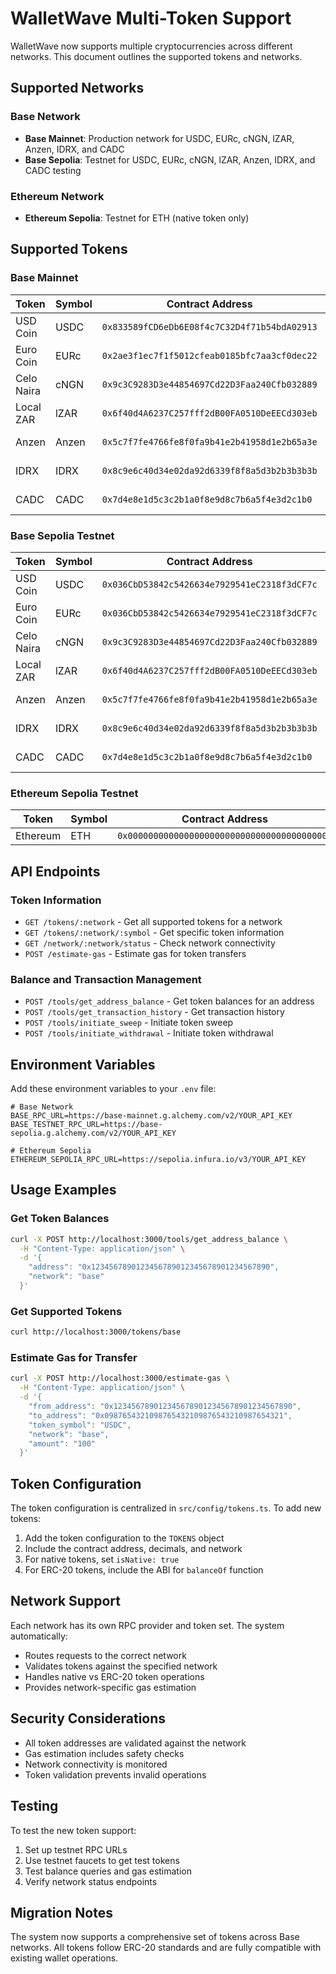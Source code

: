 # WalletWave Multi-Token Support

WalletWave now supports multiple cryptocurrencies across different networks. This document outlines the supported tokens and networks.

## Supported Networks

### Base Network
- **Base Mainnet**: Production network for USDC, EURc, cNGN, lZAR, Anzen, IDRX, and CADC
- **Base Sepolia**: Testnet for USDC, EURc, cNGN, lZAR, Anzen, IDRX, and CADC testing

### Ethereum Network
- **Ethereum Sepolia**: Testnet for ETH (native token only)

## Supported Tokens

### Base Mainnet
| Token | Symbol | Contract Address | Decimals | Type |
|-------|--------|------------------|----------|------|
| USD Coin | USDC | `0x833589fCD6eDb6E08f4c7C32D4f71b54bdA02913` | 6 | ERC-20 |
| Euro Coin | EURc | `0x2ae3f1ec7f1f5012cfeab0185bfc7aa3cf0dec22` | 6 | ERC-20 |
| Celo Naira | cNGN | `0x9c3C9283D3e44854697Cd22D3Faa240Cfb032889` | 18 | ERC-20 |
| Local ZAR | lZAR | `0x6f40d4A6237C257fff2dB00FA0510DeEECd303eb` | 18 | ERC-20 |
| Anzen | Anzen | `0x5c7f7fe4766fe8f0fa9b41e2b41958d1e2b65a3e` | 18 | ERC-20 |
| IDRX | IDRX | `0x8c9e6c40d34e02da92d6339f8f8a5d3b2b3b3b3b` | 18 | ERC-20 |
| CADC | CADC | `0x7d4e8e1d5c3c2b1a0f8e9d8c7b6a5f4e3d2c1b0` | 18 | ERC-20 |

### Base Sepolia Testnet
| Token | Symbol | Contract Address | Decimals | Type |
|-------|--------|------------------|----------|------|
| USD Coin | USDC | `0x036CbD53842c5426634e7929541eC2318f3dCF7c` | 6 | ERC-20 |
| Euro Coin | EURc | `0x036CbD53842c5426634e7929541eC2318f3dCF7c` | 6 | ERC-20 |
| Celo Naira | cNGN | `0x9c3C9283D3e44854697Cd22D3Faa240Cfb032889` | 18 | ERC-20 |
| Local ZAR | lZAR | `0x6f40d4A6237C257fff2dB00FA0510DeEECd303eb` | 18 | ERC-20 |
| Anzen | Anzen | `0x5c7f7fe4766fe8f0fa9b41e2b41958d1e2b65a3e` | 18 | ERC-20 |
| IDRX | IDRX | `0x8c9e6c40d34e02da92d6339f8f8a5d3b2b3b3b3b` | 18 | ERC-20 |
| CADC | CADC | `0x7d4e8e1d5c3c2b1a0f8e9d8c7b6a5f4e3d2c1b0` | 18 | ERC-20 |

### Ethereum Sepolia Testnet
| Token | Symbol | Contract Address | Decimals | Type |
|-------|--------|------------------|----------|------|
| Ethereum | ETH | `0x0000000000000000000000000000000000000000` | 18 | Native |

## API Endpoints

### Token Information
- `GET /tokens/:network` - Get all supported tokens for a network
- `GET /tokens/:network/:symbol` - Get specific token information
- `GET /network/:network/status` - Check network connectivity
- `POST /estimate-gas` - Estimate gas for token transfers

### Balance and Transaction Management
- `POST /tools/get_address_balance` - Get token balances for an address
- `POST /tools/get_transaction_history` - Get transaction history
- `POST /tools/initiate_sweep` - Initiate token sweep
- `POST /tools/initiate_withdrawal` - Initiate token withdrawal

## Environment Variables

Add these environment variables to your `.env` file:

```env
# Base Network
BASE_RPC_URL=https://base-mainnet.g.alchemy.com/v2/YOUR_API_KEY
BASE_TESTNET_RPC_URL=https://base-sepolia.g.alchemy.com/v2/YOUR_API_KEY

# Ethereum Sepolia
ETHEREUM_SEPOLIA_RPC_URL=https://sepolia.infura.io/v3/YOUR_API_KEY
```

## Usage Examples

### Get Token Balances
```bash
curl -X POST http://localhost:3000/tools/get_address_balance \
  -H "Content-Type: application/json" \
  -d '{
    "address": "0x1234567890123456789012345678901234567890",
    "network": "base"
  }'
```

### Get Supported Tokens
```bash
curl http://localhost:3000/tokens/base
```

### Estimate Gas for Transfer
```bash
curl -X POST http://localhost:3000/estimate-gas \
  -H "Content-Type: application/json" \
  -d '{
    "from_address": "0x1234567890123456789012345678901234567890",
    "to_address": "0x0987654321098765432109876543210987654321",
    "token_symbol": "USDC",
    "network": "base",
    "amount": "100"
  }'
```

## Token Configuration

The token configuration is centralized in `src/config/tokens.ts`. To add new tokens:

1. Add the token configuration to the `TOKENS` object
2. Include the contract address, decimals, and network
3. For native tokens, set `isNative: true`
4. For ERC-20 tokens, include the ABI for `balanceOf` function

## Network Support

Each network has its own RPC provider and token set. The system automatically:
- Routes requests to the correct network
- Validates tokens against the specified network
- Handles native vs ERC-20 token operations
- Provides network-specific gas estimation

## Security Considerations

- All token addresses are validated against the network
- Gas estimation includes safety checks
- Network connectivity is monitored
- Token validation prevents invalid operations

## Testing

To test the new token support:

1. Set up testnet RPC URLs
2. Use testnet faucets to get test tokens
3. Test balance queries and gas estimation
4. Verify network status endpoints

## Migration Notes

The system now supports a comprehensive set of tokens across Base networks. All tokens follow ERC-20 standards and are fully compatible with existing wallet operations. 